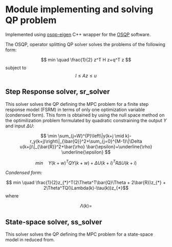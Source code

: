 
# Module implementing and solving QP problem

Implemented using [osqp-eigen](https://github.com/robotology/osqp-eigen) C++ wrapper for the [OSQP](https://osqp.org/) software.

The OSQP, operator splitting QP solver solves the problems of the following form:

$$ min \quad \frac{1}{2} z^T H z+q^T z $$
subject to $$ l \leq A z \leq u $$ 

## Step Response solver, sr_solver

This solver solves the QP defining the MPC problem for a finite step response model (FSRM) in terms of only one optimization variable (condensed form). This form is obtained by using the null space method on the optimilization problem formulated by quadratic constraining the output $Y$ and input $\Delta U$: 

$$ \min \sum_{j=W}^{P}\left\|y(k+j \mid k)-r_y(k+j)\right\|_{\bar{Q}}^2+\sum_{j=0}^{M-1}\|\Delta u(k+j)\|_{\bar{R}}^2+\bar{\rho} \bar{\epsilon}+\underline{\rho} \underline{\epsilon} $$ 

$$ min \quad Y(k+w)^TQY(k+w) + \Delta U(k+i)^TR\Delta U(k+i) $$

*Condensed form:*

$$ min \quad \frac{1}{2}z_{*}^T(2\Theta^T\bar{Q}\Theta + 2\bar{R})z_{*} + 2\Theta^TQ(\Lambda(k)-\tau(k))z_{*}$$
where 

$$ \Lambda(k) =  $$ 


## State-space solver, ss_solver

This solver solves the QP defining the MPC problem for a state-space model in reduced from. 

